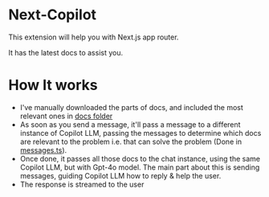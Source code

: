 # Next-Copilot

This extension will help you with Next.js app router. 

It has the latest docs to assist you.

# How It works

- I've manually downloaded the parts of docs, and included the most relevant ones in [docs folder](./docs)
- As soon as you send a message, it'll pass a message to a different instance of Copilot LLM, passing the messages to determine which docs are relevant to the problem i.e. that can solve the problem (Done in [messages.ts](./api/messages.ts)). 
- Once done, it passes all those docs to the chat instance, using the same Copilot LLM, but with Gpt-4o model. The main part about this is sending messages, guiding Copilot LLM how to reply & help the user.
- The response is streamed to the user